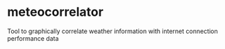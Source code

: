 # meteocorrelator
Tool to graphically correlate weather information with internet connection performance data
